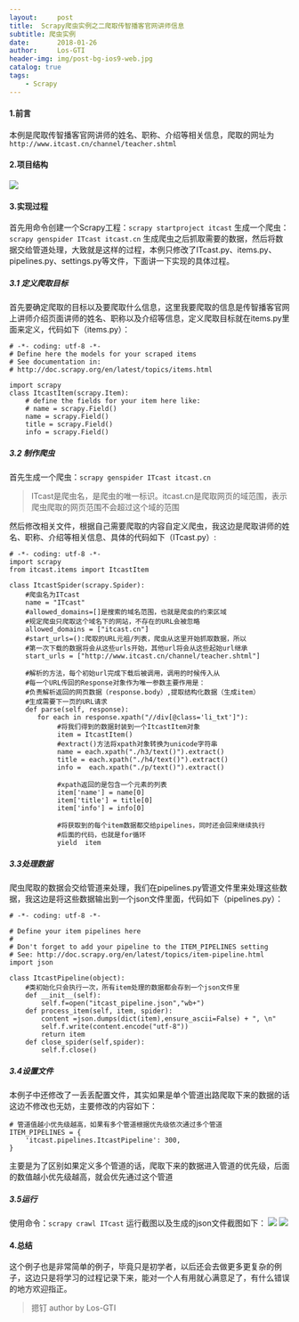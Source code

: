 ```yaml
---
layout:     post
title:  Scrapy爬虫实例之二爬取传智播客官网讲师信息
subtitle: 爬虫实例
date:       2018-01-26
author:     Los-GTI
header-img: img/post-bg-ios9-web.jpg
catalog: true
tags:
    - Scrapy
---
```

#### 1.前言
本例是爬取传智播客官网讲师的姓名、职称、介绍等相关信息，爬取的网址为`http://www.itcast.cn/channel/teacher.shtml`

#### 2.项目结构
![](./Scrapy例2_1.png)

#### 3.实现过程
首先用命令创建一个Scrapy工程：`scrapy startproject itcast`
生成一个爬虫：`scrapy genspider ITcast itcast.cn`
生成爬虫之后抓取需要的数据，然后将数据交给管道处理，大致就是这样的过程，本例只修改了ITcast.py、items.py、pipelines.py、settings.py等文件，下面讲一下实现的具体过程。
##### 3.1 定义爬取目标
首先要确定爬取的目标以及要爬取什么信息，这里我要爬取的信息是传智播客官网上讲师介绍页面讲师的姓名、职称以及介绍等信息，定义爬取目标就在items.py里面来定义，代码如下（items.py）：
```
# -*- coding: utf-8 -*-
# Define here the models for your scraped items
# See documentation in:
# http://doc.scrapy.org/en/latest/topics/items.html

import scrapy
class ItcastItem(scrapy.Item):
    # define the fields for your item here like:
    # name = scrapy.Field()
    name = scrapy.Field()
    title = scrapy.Field()
    info = scrapy.Field()
```
##### 3.2 制作爬虫
首先生成一个爬虫：`scrapy genspider ITcast itcast.cn`

> ITcast是爬虫名，是爬虫的唯一标识。itcast.cn是爬取网页的域范围，表示爬虫爬取的网页范围不会超过这个域的范围

然后修改相关文件，根据自己需要爬取的内容自定义爬虫，我这边是爬取讲师的姓名、职称、介绍等相关信息、具体的代码如下（ITcast.py）:
```
# -*- coding: utf-8 -*-
import scrapy
from itcast.items import ItcastItem

class ItcastSpider(scrapy.Spider):
    #爬虫名为ITcast
    name = "ITcast"
    #allowed_domains=[]是搜索的域名范围，也就是爬虫的约束区域
    #规定爬虫只爬取这个域名下的网站，不存在的URL会被忽略
    allowed_domains = ["itcast.cn"]
    #start_urls=():爬取的URL元祖/列表，爬虫从这里开始抓取数据，所以
    #第一次下载的数据将会从这些urls开始，其他url将会从这些起始url继承
    start_urls = ["http://www.itcast.cn/channel/teacher.shtml"]

    #解析的方法，每个初始url完成下载后被调用，调用的时候传入从
    #每一个URL传回的Response对象作为唯一参数主要作用是：
    #负责解析返回的网页数据（response.body）,提取结构化数据（生成item）
    #生成需要下一页的URL请求
    def parse(self, response):
       for each in response.xpath("//div[@class='li_txt']"):
            #将我们得到的数据封装到一个ItcastItem对象
            item = ItcastItem()
            #extract()方法将xpath对象转换为unicode字符串
            name = each.xpath("./h3/text()").extract()
            title = each.xpath("./h4/text()").extract()
            info =  each.xpath("./p/text()").extract()

            #xpath返回的是包含一个元素的列表
            item['name'] = name[0]
            item['title'] = title[0]
            item['info'] = info[0]

            #将获取到的每个item数据都交给pipelines，同时还会回来继续执行
            #后面的代码，也就是for循环
            yield  item
```
##### 3.3处理数据
爬虫爬取的数据会交给管道来处理，我们在pipelines.py管道文件里来处理这些数据，我这边是将这些数据输出到一个json文件里面，代码如下（pipelines.py）：
```
# -*- coding: utf-8 -*-

# Define your item pipelines here
#
# Don't forget to add your pipeline to the ITEM_PIPELINES setting
# See: http://doc.scrapy.org/en/latest/topics/item-pipeline.html
import json

class ItcastPipeline(object):
    #类初始化只会执行一次，所有item处理的数据都会存到一个json文件里
    def __init__(self):
        self.f=open("itcast_pipeline.json","wb+")
    def process_item(self, item, spider):
        content =json.dumps(dict(item),ensure_ascii=False) + ", \n"
        self.f.write(content.encode("utf-8"))
        return item
    def close_spider(self,spider):
        self.f.close()
```
##### 3.4设置文件
本例子中还修改了一丢丢配置文件，其实如果是单个管道出路爬取下来的数据的话这边不修改也无妨，主要修改的内容如下：
```
# 管道值越小优先级越高，如果有多个管道根据优先级依次通过多个管道
ITEM_PIPELINES = {
    'itcast.pipelines.ItcastPipeline': 300,
}
```
主要是为了区别如果定义多个管道的话，爬取下来的数据进入管道的优先级，后面的数值越小优先级越高，就会优先通过这个管道

##### 3.5运行
使用命令：`scrapy crawl ITcast`
运行截图以及生成的json文件截图如下：
![](./Scrapy例2_2.png)
![](./Scrapy例2_3.png)

#### 4.总结
这个例子也是非常简单的例子，毕竟只是初学者，以后还会去做更多更复杂的例子，这边只是将学习的过程记录下来，能对一个人有用就心满意足了，有什么错误的地方欢迎指正。

> 摁钉 author by Los-GTI






